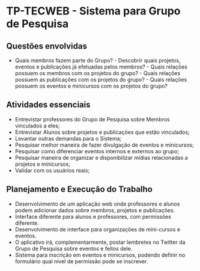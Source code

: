 # TP-TECWEB - Sistema para Grupo de Pesquisa

## Questões envolvidas

- Quais membros fazem parte do Grupo?
-​ Descobrir quais projetos, eventos e publicações já efetuadas pelos membros?
-​ Quais relações possuem os membros com os projetos do grupo?
-​ Quais relações possuem as publicações com os projetos do grupo?
-​ Quais relações possuem os eventos e minicursos com os projetos do grupo?

## Atividades essenciais

- Entrevistar professores do Grupo de Pesquisa sobre Membros vinculados a eles;
- Entrevistar Alunos sobre projetos e publicações que estão vinculados;
- Levantar outras demandas para o Sistema;
- Pesquisar melhor maneira de fazer divulgação de eventos e minicursos;
- Pesquisar como diferenciar eventos internos e externos ao grupo;
- Pesquisar maneira de organizar e disponibilizar mídias relacionadas a projetos e minicursos;
- Validar com os usuários reais;

## Planejamento e Execução do Trabalho

- Desenvolvimento de um aplicação web onde professores e alunos podem adicionar dados sobre membros, projetos e publicações.
- Interface diferente para alunos e professores, com permissões diferente.
- Desenvolvimento de interface para organizações de mini-cursos e eventos. 
- O aplicativo irá, complementarmente, postar lembretes no Twitter da Grupo de Pesquisa sobre eventos e feitos dele.
- Sistema para inscrição em eventos e minicursos, podendo definir no formulário qual nível de permissão pode se inscrever.



